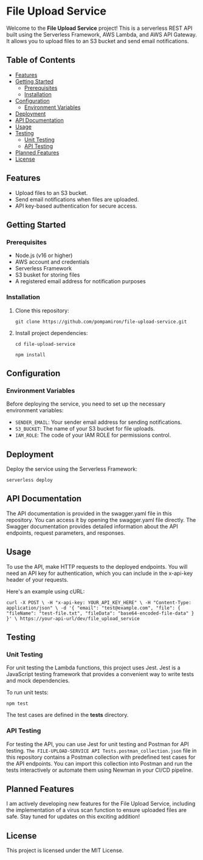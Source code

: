 # File Upload Service

Welcome to the **File Upload Service** project! This is a serverless REST API built using the Serverless Framework, AWS Lambda, and AWS API Gateway. It allows you to upload files to an S3 bucket and send email notifications.

## Table of Contents

- [Features](#features)
- [Getting Started](#getting-started)
  - [Prerequisites](#prerequisites)
  - [Installation](#installation)
- [Configuration](#configuration)
  - [Environment Variables](#environment-variables)
- [Deployment](#deployment)
- [API Documentation](#api-documentation)
- [Usage](#usage)
- [Testing](#testing)
  - [Unit Testing](#unit-testing)
  - [API Testing](#api-testing)
- [Planned Features](#planned-features)
- [License](#license)

## Features

- Upload files to an S3 bucket.
- Send email notifications when files are uploaded.
- API key-based authentication for secure access.

## Getting Started

### Prerequisites

- Node.js (v16 or higher)
- AWS account and credentials
- Serverless Framework
- S3 busket for storing files
- A registered email address for notification purposes

### Installation

1. Clone this repository:

   `git clone https://github.com/pompamiron/file-upload-service.git`

2. Install project dependencies:

   `cd file-upload-service`

   `npm install`

## Configuration

### Environment Variables

Before deploying the service, you need to set up the necessary environment variables:

- `SENDER_EMAIL`: Your sender email address for sending notifications.
- `S3_BUCKET`: The name of your S3 bucket for file uploads.
- `IAM_ROLE`: The code of your IAM ROLE for permissions control.

## Deployment

Deploy the service using the Serverless Framework:

  `serverless deploy`

## API Documentation

The API documentation is provided in the swagger.yaml file in this repository. You can access it by opening the swagger.yaml file directly. The Swagger documentation provides detailed information about the API endpoints, request parameters, and responses.

## Usage

To use the API, make HTTP requests to the deployed endpoints. You will need an API key for authentication, which you can include in the x-api-key header of your requests.

Here's an example using cURL:

  `curl -X POST \
    -H "x-api-key: YOUR_API_KEY_HERE" \
    -H "Content-Type: application/json" \
    -d '{
      "email": "test@example.com",
      "file": {
        "fileName": "test-file.txt",
        "fileData": "base64-encoded-file-data"
      }
    }' \
  https://your-api-url/dev/file_upload_service`

## Testing

### Unit Testing

For unit testing the Lambda functions, this project uses Jest. Jest is a JavaScript testing framework that provides a convenient way to write tests and mock dependencies.

To run unit tests:

  `npm test`

The test cases are defined in the __tests__ directory.

### API Testing

For testing the API, you can use Jest for unit testing and Postman for API testing. `The FILE-UPLOAD-SERVICE API Tests.postman_collection.json` file in this repository contains a Postman collection with predefined test cases for the API endpoints. You can import this collection into Postman and run the tests interactively or automate them using Newman in your CI/CD pipeline.

## Planned Features
I am actively developing new features for the File Upload Service, including the implementation of a virus scan function to ensure uploaded files are safe. Stay tuned for updates on this exciting addition!

## License
This project is licensed under the MIT License.


